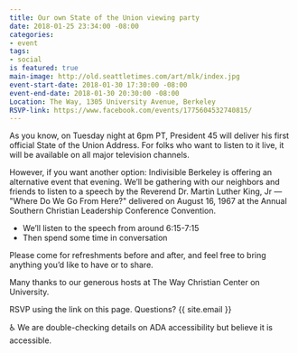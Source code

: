 ```yaml
---
title: Our own State of the Union viewing party
date: 2018-01-25 23:34:00 -08:00
categories:
- event
tags:
- social
is featured: true
main-image: http://old.seattletimes.com/art/mlk/index.jpg
event-start-date: 2018-01-30 17:30:00 -08:00
event-end-date: 2018-01-30 20:30:00 -08:00
Location: The Way, 1305 University Avenue, Berkeley
RSVP-link: https://www.facebook.com/events/1775604532740815/
---
```


As you know, on Tuesday night at 6pm PT, President 45 will deliver his first official State of the Union Address. For folks who want to listen to it live, it will be available on all major television channels.

However, if you want another option: Indivisible Berkeley is offering an alternative event that evening. We’ll be gathering with our neighbors and friends to listen to a speech by the Reverend Dr. Martin Luther King, Jr — "Where Do We Go From Here?" delivered on August 16, 1967 at the Annual Southern Christian Leadership Conference Convention.

- We’ll listen to the speech from around 6:15-7:15
- Then spend some time in conversation

Please come for refreshments before and after, and feel free to bring anything you’d like to have or to share.

Many thanks to our generous hosts at The Way Christian Center on University.

RSVP using the link on this page. Questions? {{ site.email }}

♿ We are double-checking details on ADA accessibility but believe it is accessible.